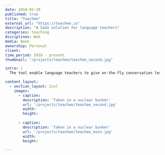 ```yaml
---
date: 2010-02-20
published: true
title: "Teachee"
external_url: "https://teachee.io"
description: "A SaaS solution for language teachers"
categories: teaching
disciplines: Web
media: Book
ownership: Personal
client:
time_period: 2018 - present
thumbnail: "/projects/teachee/teachee_second.jpg"

intro: |
  The tool enable language teachers to give on-the-fly conversation lessons. Teachers create tailored content by recording their voice. Teachee writes all the text down, save the audio, translate the text, transcribe it to phonetic and generate a flashcard deck.

content_layout:
  - section_layout: 2col
    images:
      - caption:
        description: 'Taken in a nuclear bunker'
        url: '/projects/teachee/teachee_second.jpg'
        width:
        height:
    
      - caption:
        description: 'Taken in a nuclear bunker'
        url: '/projects/teachee/teachee_main.jpg'
        width:
        height:

---
```

